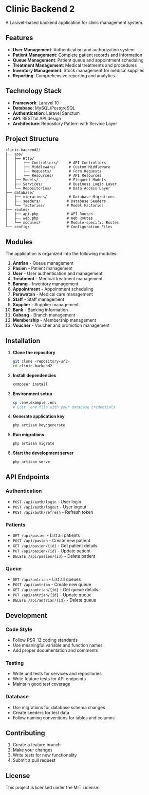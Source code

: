 # Clinic Backend 2

A Laravel-based backend application for clinic management system.

## Features

- **User Management**: Authentication and authorization system
- **Patient Management**: Complete patient records and information
- **Queue Management**: Patient queue and appointment scheduling
- **Treatment Management**: Medical treatments and procedures
- **Inventory Management**: Stock management for medical supplies
- **Reporting**: Comprehensive reporting and analytics

## Technology Stack

- **Framework**: Laravel 10
- **Database**: MySQL/PostgreSQL
- **Authentication**: Laravel Sanctum
- **API**: RESTful API design
- **Architecture**: Repository Pattern with Service Layer

## Project Structure

```
clinic-backend2/
├── app/
│   ├── Http/
│   │   ├── Controllers/     # API Controllers
│   │   ├── Middleware/      # Custom Middleware
│   │   ├── Requests/        # Form Requests
│   │   └── Resources/       # API Resources
│   ├── Models/              # Eloquent Models
│   ├── Services/            # Business Logic Layer
│   └── Repositories/        # Data Access Layer
├── database/
│   ├── migrations/          # Database Migrations
│   ├── seeders/            # Database Seeders
│   └── factories/          # Model Factories
├── routes/
│   ├── api.php             # API Routes
│   ├── web.php             # Web Routes
│   └── modules/            # Module-specific Routes
└── config/                 # Configuration Files
```

## Modules

The application is organized into the following modules:

1. **Antrian** - Queue management
2. **Pasien** - Patient management
3. **User** - User authentication and management
4. **Treatment** - Medical treatment management
5. **Barang** - Inventory management
6. **Appointment** - Appointment scheduling
7. **Perawatan** - Medical care management
8. **Staff** - Staff management
9. **Supplier** - Supplier management
10. **Bank** - Banking information
11. **Cabang** - Branch management
12. **Membership** - Membership management
13. **Voucher** - Voucher and promotion management

## Installation

1. **Clone the repository**
   ```bash
   git clone <repository-url>
   cd clinic-backend2
   ```

2. **Install dependencies**
   ```bash
   composer install
   ```

3. **Environment setup**
   ```bash
   cp .env.example .env
   # Edit .env file with your database credentials
   ```

4. **Generate application key**
   ```bash
   php artisan key:generate
   ```

5. **Run migrations**
   ```bash
   php artisan migrate
   ```

6. **Start the development server**
   ```bash
   php artisan serve
   ```

## API Endpoints

### Authentication
- `POST /api/auth/login` - User login
- `POST /api/auth/logout` - User logout
- `POST /api/auth/refresh` - Refresh token

### Patients
- `GET /api/pasien` - List all patients
- `POST /api/pasien` - Create new patient
- `GET /api/pasien/{id}` - Get patient details
- `PUT /api/pasien/{id}` - Update patient
- `DELETE /api/pasien/{id}` - Delete patient

### Queue
- `GET /api/antrian` - List all queues
- `POST /api/antrian` - Create new queue
- `GET /api/antrian/{id}` - Get queue details
- `PUT /api/antrian/{id}` - Update queue
- `DELETE /api/antrian/{id}` - Delete queue

## Development

### Code Style
- Follow PSR-12 coding standards
- Use meaningful variable and function names
- Add proper documentation and comments

### Testing
- Write unit tests for services and repositories
- Write feature tests for API endpoints
- Maintain good test coverage

### Database
- Use migrations for database schema changes
- Create seeders for test data
- Follow naming conventions for tables and columns

## Contributing

1. Create a feature branch
2. Make your changes
3. Write tests for new functionality
4. Submit a pull request

## License

This project is licensed under the MIT License.
